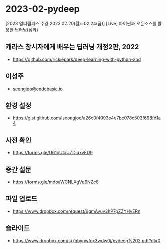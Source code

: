 # 2023-02-pydeep
[2023 멀티캠퍼스 수강 2023.02.20(월)~02.24(금)] [Live] 파이썬과 오픈소스를 활용한 딥러닝(심화)

## 캐라스 창시자에게 배우는 딥러닝 개정2판, 2022
- https://github.com/rickiepark/deep-learning-with-python-2nd

## 이성주
- seongjoo@codebasic.io

## 환경 설정
- https://gist.github.com/lseongjoo/a26c0f4093e4e7bc078c503f698fd1a4

## 사전 확인
- https://forms.gle/U61oUtxUZDiqxvFU9

## 중간 설문
- https://forms.gle/mdoaWCNLXgVq6NZc8

## 파일 업로드
- https://www.dropbox.com/request/6gmAvuv3hP7pZZYHyERn

## 슬라이드
- https://www.dropbox.com/s/7qbynwfox3wdw0j/pydeep%202.pdf?dl=0
